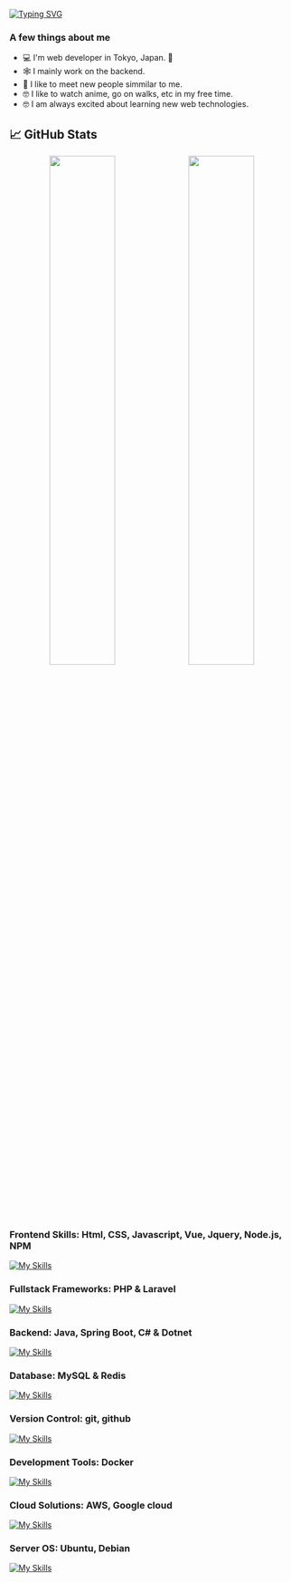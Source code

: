 [![Typing SVG](https://readme-typing-svg.herokuapp.com?font=Fira+Code&pause=1000&color=A9FEF7&center=true&vCenter=true&random=true&width=500&lines=Hi%2C+I'm+Kabir+Gaire;Welcome+To+My+Github+Profile)](https://git.io/typing-svg)

### A few things about me

- 💻 I'm web developer in Tokyo, Japan.  📍
- 🕸️ I mainly work on the backend.
- 🤝 I like to meet new people simmilar to me.
- 🤓 I like to watch anime, go on walks, etc in my free time.
- 🤓 I am always excited about learning new web technologies.

## 📈 GitHub Stats

<p align="center">
  <img width="48%" src="https://github-readme-stats.vercel.app/api?username=kabirgaire0&show_icons=true&theme=radical" />
  <img width="48%" src="https://github-readme-streak-stats.herokuapp.com/?user=kabirgaire0&theme=radical" />
</p>

### Frontend Skills: Html, CSS, Javascript, Vue, Jquery, Node.js, NPM

[![My Skills](https://skillicons.dev/icons?i=html,css,js,jquery,react,vue,nodejs,npm&theme=light)](https://skillicons.dev)

### Fullstack Frameworks: PHP & Laravel

[![My Skills](https://skillicons.dev/icons?i=php,laravel&theme=light)](https://skillicons.dev)

### Backend: Java, Spring Boot, C# & Dotnet

[![My Skills](https://skillicons.dev/icons?i=java,spring,cs,dotnet&theme=light)](https://skillicons.dev)

### Database: MySQL & Redis

[![My Skills](https://skillicons.dev/icons?i=mysql,redis&theme=light)](https://skillicons.dev)

### Version Control: git, github

[![My Skills](https://skillicons.dev/icons?i=git,github&theme=light)](https://skillicons.dev)

### Development Tools: Docker

[![My Skills](https://skillicons.dev/icons?i=docker&theme=light)](https://skillicons.dev)

### Cloud Solutions: AWS, Google cloud

[![My Skills](https://skillicons.dev/icons?i=aws,firebase,gcp&theme=light)](https://skillicons.dev)

### Server OS: Ubuntu, Debian 

[![My Skills](https://skillicons.dev/icons?i=debian,ubuntu&theme=light)](https://skillicons.dev)
